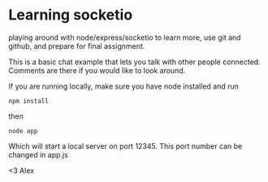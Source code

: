 Learning socketio
===

playing around with node/express/socketio to learn more, use git and github, and prepare for final assignment.

This is a basic chat example that lets you talk with other people connected. Comments are there if you would like to look around.

If you are running locally, make sure you have node installed and run 
```
npm install
```

then

```
node app
```
Which will start a local server on port 12345. This port number can be changed in app.js


<3
Alex